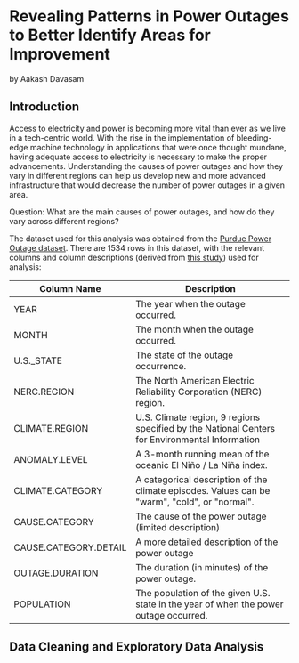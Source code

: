 # Revealing Patterns in Power Outages to Better Identify Areas for Improvement
by Aakash Davasam

## Introduction
Access to electricity and power is becoming more vital than ever as we live in a tech-centric world. With the rise in the implementation of bleeding-edge machine technology in applications that were once thought mundane, having adequate access to electricity is necessary to make the proper advancements. Understanding the causes of power outages and how they vary in different regions can help us develop new and more advanced infrastructure that would decrease the number of power outages in a given area.

Question: What are the main causes of power outages, and how do they vary across different regions?

The dataset used for this analysis was obtained from the [Purdue Power Outage dataset](https://engineering.purdue.edu/LASCI/research-data/outages). There are 1534 rows in this dataset, with the relevant columns and column descriptions (derived from [this study](https://doi.org/10.1016/j.dib.2018.06.067)) used for analysis:

| Column Name | Description |
| ----------- | ----------- |
| YEAR | The year when the outage occurred. |
| MONTH | The month when the outage occurred. |
| U.S._STATE | The state of the outage occurrence. |
| NERC.REGION | The North American Electric Reliability Corporation (NERC) region. |
| CLIMATE.REGION | U.S. Climate region, 9 regions specified by the National Centers for Environmental Information |
| ANOMALY.LEVEL | A 3-month running mean of the oceanic El Niño / La Niña index. |
| CLIMATE.CATEGORY | A categorical description of the climate episodes. Values can be "warm", "cold", or "normal". |
| CAUSE.CATEGORY | The cause of the power outage (limited description) |
| CAUSE.CATEGORY.DETAIL | A more detailed description of the power outage |
| OUTAGE.DURATION | The duration (in minutes) of the power outage. |
| POPULATION | The population of the given U.S. state in the year of when the power outage occurred. |

## Data Cleaning and Exploratory Data Analysis